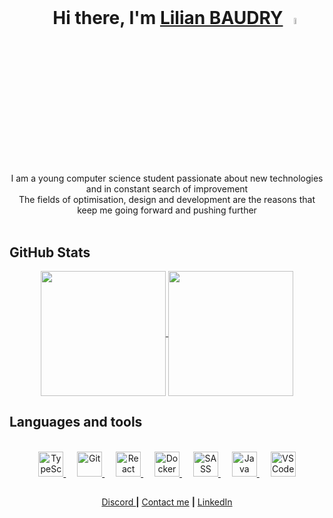 <br>
<h1 align="center">
  &emsp;
  Hi there, I'm <a href="https://Irophin.github.io/CV-Web/">Lilian BAUDRY</a>
  <img src="https://camo.githubusercontent.com/e8e7b06ecf583bc040eb60e44eb5b8e0ecc5421320a92929ce21522dbc34c891/68747470733a2f2f6d656469612e67697068792e636f6d2f6d656469612f6876524a434c467a6361737252346961377a2f67697068792e676966" width="5%">
</h1>

<p align="center">
	<br>
	<br>
I am a young computer science student passionate about new technologies and in constant search of improvement<br>
The fields of optimisation, design and development are the reasons that keep me going forward and pushing further
	<br>
	<br>
</p>

## GitHub Stats

<div align="center">
  <a href="https://github.com/Irophin">
    <img height=200 align="center" src="https://github-readme-stats.vercel.app/api/top-langs?username=irophin&layout=compact&langs_count=8&card_width=320&hide=html,css,twig&hide_border=true&custom_title=Used%20Languages" />
  </a>
  <a href="https://github.com/Irophin">
    <img height=200 align="center" src="https://github-readme-stats.vercel.app/api?username=irophin&show_icons=true&custom_title=GitHub%20Stats&hide=prs&include_all_commits=true&hide_border=true" />
  </a>
</div>

## Languages and tools

<br>
<div align="center">
	<a href = "https://en.wikipedia.org/wiki/TypeScript">
		<img height="40" alt="TypeScript" src="https://upload.wikimedia.org/wikipedia/commons/f/f5/Typescript.svg"/>
	</a>
	&emsp;
	<a href = "https://fr.wikipedia.org/wiki/Git">
		<img height="40" alt="Git" src="https://upload.wikimedia.org/wikipedia/commons/thumb/3/3f/Git_icon.svg/1920px-Git_icon.svg.png"/>
	</a>
	&emsp;
	<a href = "https://en.wikipedia.org/wiki/React_(software)">
		<img height="40" alt="React" src="https://upload.wikimedia.org/wikipedia/commons/a/a7/React-icon.svg"/>
	</a>
	&emsp;
	<a href = "https://en.wikipedia.org/wiki/Docker_(software)">
		<img height="40" alt="Docker" src="https://www.svgrepo.com/show/349342/docker.svg"/>
	</a>
	&emsp;
	<a href = "https://en.wikipedia.org/wiki/Sass_(style_sheet_language)">
		<img height="40" alt="SASS" src="https://upload.wikimedia.org/wikipedia/commons/9/96/Sass_Logo_Color.svg"/>
	</a>
	&emsp;
	<a href = "https://en.wikipedia.org/wiki/Java_(software_platform)">
		<img height="40" alt="Java" src="https://cdn.freebiesupply.com/logos/large/2x/java-14-logo-svg-vector.svg"/>
	</a>
	&emsp;
	<a href = "https://fr.wikipedia.org/wiki/Visual_Studio_Code">
		<img height="40" alt="VS Code" src="https://cdn.jsdelivr.net/gh/devicons/devicon/icons/vscode/vscode-original.svg"/>
	</a>
</div>

## 

<div align="center">
  <a href="https://discord.com/users/931924110236327956/">Discord </a> <strong>|</strong>
  <a href="mailto:lilian.baudry21@gmail.com">Contact me</a> <strong>|</strong>
  <a href="https://www.linkedin.com/in/lilian-baudry/">LinkedIn</a>
</div>

